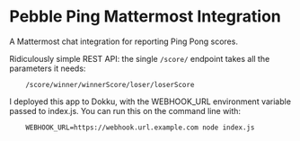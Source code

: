 Pebble Ping Mattermost Integration
==================================

A Mattermost chat integration for reporting Ping Pong scores.

Ridiculously simple REST API: the single `/score/` endpoint takes all the parameters it needs:

        /score/winner/winnerScore/loser/loserScore

I deployed this app to Dokku, with the WEBHOOK_URL environment variable passed to index.js. You can run this on the command line with:

        WEBHOOK_URL=https://webhook.url.example.com node index.js
